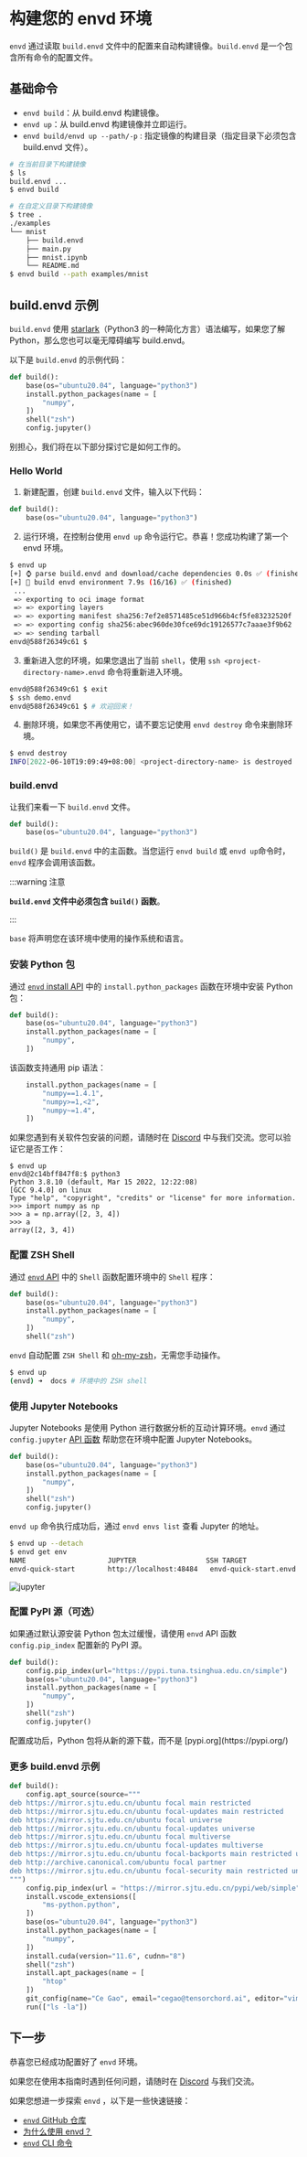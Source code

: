 
# 构建您的 envd 环境

`envd` 通过读取 `build.envd` 文件中的配置来自动构建镜像。`build.envd` 是一个包含所有命令的配置文件。

## 基础命令

- `envd build`：从 build.envd 构建镜像。
- `envd up`：从 build.envd 构建镜像并立即运行。
- `envd build/envd up --path/-p` : 指定镜像的构建目录（指定目录下必须包含 build.envd 文件）。

```bash
# 在当前目录下构建镜像
$ ls
build.envd ...
$ envd build
```

```bash
# 在自定义目录下构建镜像
$ tree .
./examples
└── mnist
    ├── build.envd
    ├── main.py
    ├── mnist.ipynb
    └── README.md
$ envd build --path examples/mnist
```

## build.envd 示例

`build.envd` 使用 [starlark](https://docs.bazel.build/versions/main/skylark/language.html)（Python3 的一种简化方言）语法编写，如果您了解 Python，那么您也可以毫无障碍编写 build.envd。

以下是 `build.envd` 的示例代码：

<custom-title title="build.envd">

```python 
def build():
    base(os="ubuntu20.04", language="python3")
    install.python_packages(name = [
        "numpy",
    ])
    shell("zsh")
    config.jupyter()
```

</custom-title>

别担心，我们将在以下部分探讨它是如何工作的。

### Hello World

1. 新建配置，创建 `build.envd` 文件，输入以下代码：

<custom-title title="build.envd">

```python
def build():
    base(os="ubuntu20.04", language="python3")
```

</custom-title>

2. 运行环境，在控制台使用 `envd up` 命令运行它。恭喜！您成功构建了第一个 envd 环境。

<custom-title title="envd up shell">

```bash
$ envd up
[+] ⌚ parse build.envd and download/cache dependencies 0.0s ✅ (finished) 
[+] 🐋 build envd environment 7.9s (16/16) ✅ (finished)
 ...
 => exporting to oci image format                                      0.4s
 => => exporting layers                                                0.0s
 => => exporting manifest sha256:7ef2e8571485ce51d966b4cf5fe83232520f  0.0s
 => => exporting config sha256:abec960de30fce69dc19126577c7aaae3f9b62  0.0s
 => => sending tarball                                                 0.4s
envd@588f26349c61 $ 
```

</custom-title>

3. 重新进入您的环境，如果您退出了当前 `shell`，使用 `ssh <project-directory-name>.envd` 命令将重新进入环境。


```bash 
envd@588f26349c61 $ exit
$ ssh demo.envd
envd@588f26349c61 $ # 欢迎回来！
```

4. 删除环境，如果您不再使用它，请不要忘记使用 `envd destroy` 命令来删除环境。

<custom-title title="删除环境">

```bash
$ envd destroy
INFO[2022-06-10T19:09:49+08:00] <project-directory-name> is destroyed
```

</custom-title>

### build.envd

让我们来看一下 `build.envd` 文件。

<custom-title title="build.envd">

```python
def build():
    base(os="ubuntu20.04", language="python3")
```

</custom-title>

`build()` 是 `build.envd` 中的主函数。当您运行 `envd build` 或 `envd up`命令时，`envd` 程序会调用该函数。

:::warning 注意

**`build.envd` 文件中必须包含 `build()` 函数**。

:::

`base` 将声明您在该环境中使用的操作系统和语言。



### 安装 Python 包

通过 [`envd` install API](../api/starlark/install) 中的 `install.python_packages` 函数在环境中安装 Python 包：

<custom-title title="build.envd">

```python 
def build():
    base(os="ubuntu20.04", language="python3")
    install.python_packages(name = [
        "numpy",
    ])
```

</custom-title>

该函数支持通用 pip 语法：

```python
    install.python_packages(name = [
        "numpy==1.4.1",
        "numpy>=1,<2",
        "numpy~=1.4",
    ])
```

如果您遇到有关软件包安装的问题，请随时在 [Discord](https://discord.gg/KqswhpVgdU) 中与我们交流。您可以验证它是否工作：

```
$ envd up
envd@2c14bff847f8:$ python3
Python 3.8.10 (default, Mar 15 2022, 12:22:08)
[GCC 9.4.0] on linux
Type "help", "copyright", "credits" or "license" for more information.
>>> import numpy as np
>>> a = np.array([2, 3, 4])
>>> a
array([2, 3, 4])
```

### 配置 ZSH Shell

通过 [`envd` API](../api/starlark/global%20functions) 中的 `Shell` 函数配置环境中的 `Shell` 程序：

<custom-title title="build.envd">

```python 
def build():
    base(os="ubuntu20.04", language="python3")
    install.python_packages(name = [
        "numpy",
    ])
    shell("zsh")
```

</custom-title>

`envd` 自动配置 `ZSH Shell` 和 [oh-my-zsh](https://ohmyz.sh/)，无需您手动操作。

```bash
$ envd up
(envd) ➜  docs # 环境中的 ZSH shell
```

### 使用 Jupyter Notebooks

Jupyter Notebooks 是使用 Python 进行数据分析的互动计算环境。`envd` 通过 `config.jupyter` [API 函数](../api/starlark/config) 帮助您在环境中配置 Jupyter Notebooks。

<custom-title title="build.envd">

```python
def build():
    base(os="ubuntu20.04", language="python3")
    install.python_packages(name = [
        "numpy",
    ])
    shell("zsh")
    config.jupyter()
```

</custom-title>

`envd up` 命令执行成功后，通过 `envd envs list` 查看 Jupyter 的地址。

```bash
$ envd up --detach
$ envd get env
NAME                    JUPYTER                 SSH TARGET              CONTEXT                                 IMAGE                   GPU     CUDA    CUDNN   STATUS          CONTAINER ID 
envd-quick-start        http://localhost:48484   envd-quick-start.envd   /home/gaocegege/code/envd-quick-start   envd-quick-start:dev    false   <none>  <none>  Up 54 seconds   bd3f6a729e94
```

![jupyter](./assets/jupyter.png)

### 配置 PyPI 源（可选）

如果通过默认源安装 Python 包太过缓慢，请使用 `envd` API 函数 `config.pip_index` 配置新的 PyPI 源。

<custom-title title="build.envd">

```python 
def build():
    config.pip_index(url="https://pypi.tuna.tsinghua.edu.cn/simple")
    base(os="ubuntu20.04", language="python3")
    install.python_packages(name = [
        "numpy",
    ])
    shell("zsh")
    config.jupyter()
```

</custom-title>
配置成功后，Python 包将从新的源下载，而不是 [pypi.org](https://pypi.org/)


### 更多 build.envd 示例

```python
def build():
    config.apt_source(source="""
deb https://mirror.sjtu.edu.cn/ubuntu focal main restricted
deb https://mirror.sjtu.edu.cn/ubuntu focal-updates main restricted
deb https://mirror.sjtu.edu.cn/ubuntu focal universe
deb https://mirror.sjtu.edu.cn/ubuntu focal-updates universe
deb https://mirror.sjtu.edu.cn/ubuntu focal multiverse
deb https://mirror.sjtu.edu.cn/ubuntu focal-updates multiverse
deb https://mirror.sjtu.edu.cn/ubuntu focal-backports main restricted universe multiverse
deb http://archive.canonical.com/ubuntu focal partner
deb https://mirror.sjtu.edu.cn/ubuntu focal-security main restricted universe multiverse
""")
    config.pip_index(url = "https://mirror.sjtu.edu.cn/pypi/web/simple")
    install.vscode_extensions([
        "ms-python.python",
    ])
    base(os="ubuntu20.04", language="python3")
    install.python_packages(name = [
        "numpy",
    ])
    install.cuda(version="11.6", cudnn="8")
    shell("zsh")
    install.apt_packages(name = [
        "htop"
    ])
    git_config(name="Ce Gao", email="cegao@tensorchord.ai", editor="vim")
    run(["ls -la"])
```

## 下一步

恭喜您已经成功配置好了 `envd` 环境。

如果您在使用本指南时遇到任何问题，请随时在 [Discord](https://discord.gg/KqswhpVgdU) 与我们交流。

如果您想进一步探索 `envd` ，以下是一些快速链接：

- [`envd` GitHub 仓库](https://github.com/tensorchord/envd)
- [为什么使用 envd？](/zh/faq/why)
- [`envd` CLI 命令](../cli)
